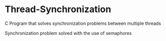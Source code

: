 # Thread-Synchronization
C Program that solves synchronization problems between multiple threads

Synchronization problem solved with the use of semaphores
